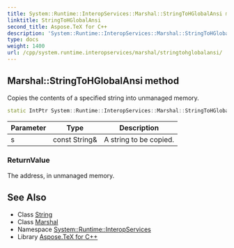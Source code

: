 ```yaml
---
title: System::Runtime::InteropServices::Marshal::StringToHGlobalAnsi method
linktitle: StringToHGlobalAnsi
second_title: Aspose.TeX for C++
description: 'System::Runtime::InteropServices::Marshal::StringToHGlobalAnsi method. Copies the contents of a specified string into unmanaged memory in C++.'
type: docs
weight: 1400
url: /cpp/system.runtime.interopservices/marshal/stringtohglobalansi/
---
```

## Marshal::StringToHGlobalAnsi method


Copies the contents of a specified string into unmanaged memory.

```cpp
static IntPtr System::Runtime::InteropServices::Marshal::StringToHGlobalAnsi(const String &s)
```


| Parameter | Type | Description |
| --- | --- | --- |
| s | const String\& | A string to be copied. |

### ReturnValue

The address, in unmanaged memory.

## See Also

* Class [String](../../../system/string/)
* Class [Marshal](../)
* Namespace [System::Runtime::InteropServices](../../)
* Library [Aspose.TeX for C++](../../../)
